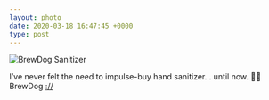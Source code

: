 ```yaml
---
layout: photo
date: 2020-03-18 16:47:45 +0000
type: post
---
```


![BrewDog Sanitizer](https://fundiworks.files.wordpress.com/2020/03/8c71638b3b564228a5f273cca3c49f17.jpg?w=600&;h=599)

I’ve never felt the need to impulse-buy hand sanitizer... until now. 👏👏 BrewDog [://](https://twitter.com/BrewDog/status/1240208876408123393)
